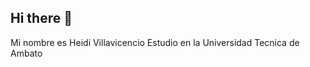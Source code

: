 ## Hi there 👋
Mi nombre es Heidi Villavicencio
Estudio en la Universidad Tecnica de Ambato
<!--
**HeidiVM/HeidiVM** is a ✨ _special_ ✨ repository because its `README.md` (this file) appears on your GitHub profile.

Here are some ideas to get you started:

- 🔭 I’m currently working on ...
- 🌱 I’m currently learning ...
- 👯 I’m looking to collaborate on ...
- 🤔 I’m looking for help with ...
- 💬 Ask me about ...
- 📫 How to reach me: ...
- 😄 Hobbys: Pasar tiempo con mi familia
- ⚡ Fun fact: ...
-->
